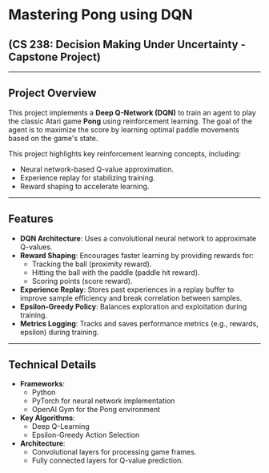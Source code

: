 # Mastering Pong using DQN 
## (CS 238: Decision Making Under Uncertainty - Capstone Project)

---

## Project Overview
This project implements a **Deep Q-Network (DQN)** to train an agent to play the classic Atari game **Pong** using reinforcement learning. The goal of the agent is to maximize the score by learning optimal paddle movements based on the game's state. 

This project highlights key reinforcement learning concepts, including:
- Neural network-based Q-value approximation.
- Experience replay for stabilizing training.
- Reward shaping to accelerate learning.

---

## Features
- **DQN Architecture**: Uses a convolutional neural network to approximate Q-values.
- **Reward Shaping**: Encourages faster learning by providing rewards for:
  - Tracking the ball (proximity reward).
  - Hitting the ball with the paddle (paddle hit reward).
  - Scoring points (score reward).
- **Experience Replay**: Stores past experiences in a replay buffer to improve sample efficiency and break correlation between samples.
- **Epsilon-Greedy Policy**: Balances exploration and exploitation during training.
- **Metrics Logging**: Tracks and saves performance metrics (e.g., rewards, epsilon) during training.

---

## Technical Details
- **Frameworks**: 
  - Python
  - PyTorch for neural network implementation
  - OpenAI Gym for the Pong environment
- **Key Algorithms**:
  - Deep Q-Learning
  - Epsilon-Greedy Action Selection
- **Architecture**:
  - Convolutional layers for processing game frames.
  - Fully connected layers for Q-value prediction.
